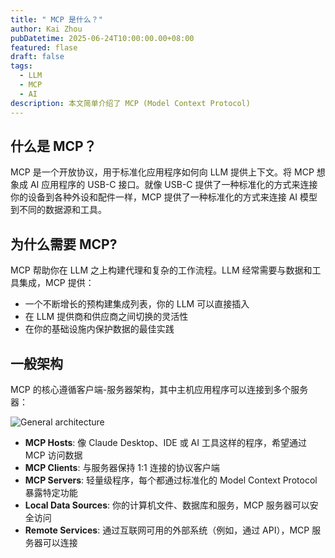 ```yaml
---
title: " MCP 是什么？"
author: Kai Zhou
pubDatetime: 2025-06-24T10:00:00.00+08:00
featured: flase
draft: false
tags:
  - LLM
  - MCP
  - AI
description: 本文简单介绍了 MCP (Model Context Protocol)
---
```


## 什么是 MCP？

MCP 是一个开放协议，用于标准化应用程序如何向 LLM 提供上下文。将 MCP 想象成 AI 应用程序的 USB-C 接口。就像 USB-C 提供了一种标准化的方式来连接你的设备到各种外设和配件一样，MCP 提供了一种标准化的方式来连接 AI 模型到不同的数据源和工具。

## 为什么需要 MCP?

MCP 帮助你在 LLM 之上构建代理和复杂的工作流程。LLM 经常需要与数据和工具集成，MCP 提供：

* 一个不断增长的预构建集成列表，你的 LLM 可以直接插入
* 在 LLM 提供商和供应商之间切换的灵活性
* 在你的基础设施内保护数据的最佳实践

## 一般架构

MCP 的核心遵循客户端-服务器架构，其中主机应用程序可以连接到多个服务器：

![General architecture](@/assets/images/architecture.png)

* **MCP Hosts**: 像 Claude Desktop、IDE 或 AI 工具这样的程序，希望通过 MCP 访问数据
* **MCP Clients**: 与服务器保持 1:1 连接的协议客户端
* **MCP Servers**: 轻量级程序，每个都通过标准化的 Model Context Protocol 暴露特定功能
* **Local Data Sources**: 你的计算机文件、数据库和服务，MCP 服务器可以安全访问
* **Remote Services**: 通过互联网可用的外部系统（例如，通过 API），MCP 服务器可以连接